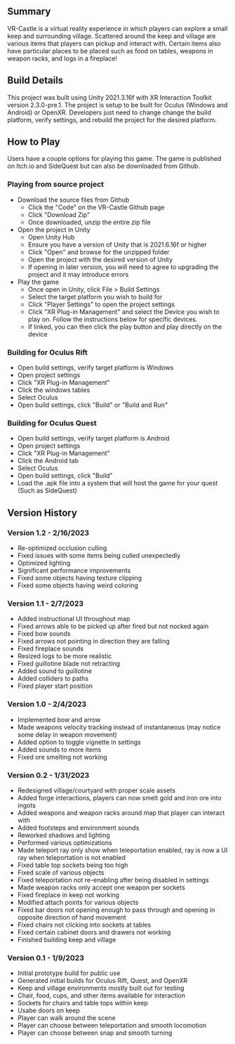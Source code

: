 ## Summary
VR-Castle is a virtual reality experience in which players can explore a small keep and surrounding village. Scattered around the keep and village are various items that players can pickup and interact with.
Certain items also have particular places to be placed such as food on tables, weapons in weapon racks, and logs in a fireplace!

## Build Details
This project was built using Unity 2021.3.16f with XR Interaction Toolkit version 2.3.0-pre.1. 
The project is setup to be built for Oculus (Windows and Android) or OpenXR. Developers just need to change change the build platform, verify settings, and rebuild the project for the desired platform.

## How to Play
Users have a couple options for playing this game. The game is published on Itch.io and SideQuest but can also be downloaded from Github.

### Playing from source project
* Download the source files from Github
  * Click the "Code" on the VR-Castle Github page
  * Click "Download Zip"
  * Once downloaded, unzip the entire zip file
* Open the project in Unity
  * Open Unity Hub
  * Ensure you have a version of Unity that is 2021.6.16f or higher
  * Click "Open" and browse for the unzipped folder
  * Open the project with the desired version of Unity
  * If opening in later version, you will need to agree to upgrading the project and it may introduce errors
* Play the game
  * Once open in Unity, click File > Build Settings
  * Select the target platform you wish to build for
  * Click "Player Settings" to open the project settings
  * Click "XR Plug-in Management" and select the Device you wish to play on. Follow the instructions below for specific devices.
  * If linked, you can then click the play button and play directly on the device
  
### Building for Oculus Rift
* Open build settings, verify target platform is Windows
* Open project settings
* Click "XR Plug-in Management"
* Click the windows tables
* Select Oculus
* Open build settings, click "Build" or "Build and Run"

### Building for Oculus Quest
* Open build settings, verify target platform is Android
* Open project settings
* Click "XR Plug-in Management"
* Click the Android tab
* Select Oculus
* Open build settings, click "Build"
* Load the .apk file into a system that will host the game for your quest (Such as SideQuest)

## Version History
### Version 1.2 - 2/16/2023
* Re-optimized occlusion culling
* Fixed issues with some items being culled unexpectedly
* Optimized lighting
* Significant performance improvements
* Fixed some objects having texture clipping
* Fixed some objects having weird coloring

### Version 1.1 - 2/7/2023
* Added instructional UI throughout map
* Fixed arrows able to be picked up after fired but not nocked again
* Fixed bow sounds
* Fixed arrows not pointing in direction they are falling
* Fixed fireplace sounds
* Resized logs to be more realistic
* Fixed guillotine blade not retracting
* Added sound to guillotine
* Added colliders to paths
* Fixed player start position

### Version 1.0 - 2/4/2023
* Implemented bow and arrow
* Made weapons velocity tracking instead of instantaneous (may notice some delay in weapon movement)
* Added option to toggle vignette in settings
* Added sounds to more items
* Fixed ore smelting not working

### Version 0.2 - 1/31/2023
* Redesigned village/courtyard with proper scale assets
* Added forge interactions, players can now smelt gold and iron ore into ingots
* Added weapons and weapon racks around map that player can interact with
* Added footsteps and environment sounds
* Reworked shadows and lighting
* Performed various optimizations
* Made teleport ray only show when teleportation enabled, ray is now a UI ray when teleportation is not enabled
* Fixed table top sockets being too high
* Fixed scale of various objects
* Fixed teleportation not re-enabling after being disabled in settings
* Made weapon racks only accept one weapon per sockets
* Fixed fireplace in keep not working
* Modified attach points for various objects
* Fixed bar doors not opening enough to pass through and opening in opposite direction of hand movement
* Fixed chairs not clicking into sockets at tables
* Fixed certain cabinet doors and drawers not working
* Finished building keep and village

### Version 0.1 - 1/9/2023
* Initial prototype build for public use
* Generated initial builds for Oculus Rift, Quest, and OpenXR
* Keep and village environments mostly built out for testing
* Chair, food, cups, and other items available for interaction
* Sockets for chairs and table tops within keep
* Usabe doors on keep
* Player can walk around the scene
* Player can choose between teleportation and smooth locomotion
* Player can choose between snap and smooth turning
